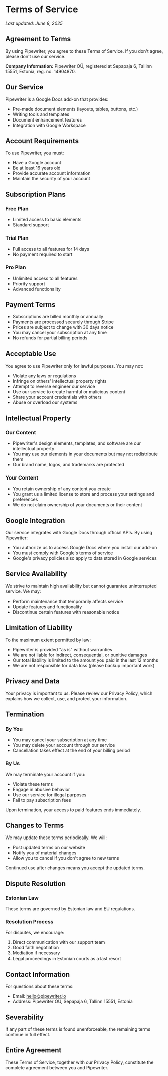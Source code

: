 # Terms of Service

*Last updated: June 8, 2025*

## Agreement to Terms

By using Pipewriter, you agree to these Terms of Service. If you don't agree, please don't use our service.

**Company Information:** Pipewriter OÜ, registered at Sepapaja 6, Tallinn 15551, Estonia, reg. no. 14904870.

## Our Service

Pipewriter is a Google Docs add-on that provides:
- Pre-made document elements (layouts, tables, buttons, etc.)
- Writing tools and templates
- Document enhancement features
- Integration with Google Workspace

## Account Requirements

To use Pipewriter, you must:
- Have a Google account
- Be at least 16 years old
- Provide accurate account information
- Maintain the security of your account

## Subscription Plans

### Free Plan
- Limited access to basic elements
- Standard support

### Trial Plan
- Full access to all features for 14 days
- No payment required to start

### Pro Plan
- Unlimited access to all features
- Priority support
- Advanced functionality

## Payment Terms

- Subscriptions are billed monthly or annually
- Payments are processed securely through Stripe
- Prices are subject to change with 30 days notice
- You may cancel your subscription at any time
- No refunds for partial billing periods

## Acceptable Use

You agree to use Pipewriter only for lawful purposes. You may not:
- Violate any laws or regulations
- Infringe on others' intellectual property rights
- Attempt to reverse engineer our service
- Use our service to create harmful or malicious content
- Share your account credentials with others
- Abuse or overload our systems

## Intellectual Property

### Our Content
- Pipewriter's design elements, templates, and software are our intellectual property
- You may use our elements in your documents but may not redistribute them
- Our brand name, logos, and trademarks are protected

### Your Content
- You retain ownership of any content you create
- You grant us a limited license to store and process your settings and preferences
- We do not claim ownership of your documents or their content

## Google Integration

Our service integrates with Google Docs through official APIs. By using Pipewriter:
- You authorize us to access Google Docs where you install our add-on
- You must comply with Google's terms of service
- Google's privacy policies also apply to data stored in Google services

## Service Availability

We strive to maintain high availability but cannot guarantee uninterrupted service. We may:
- Perform maintenance that temporarily affects service
- Update features and functionality
- Discontinue certain features with reasonable notice

## Limitation of Liability

To the maximum extent permitted by law:
- Pipewriter is provided "as is" without warranties
- We are not liable for indirect, consequential, or punitive damages
- Our total liability is limited to the amount you paid in the last 12 months
- We are not responsible for data loss (please backup important work)

## Privacy and Data

Your privacy is important to us. Please review our Privacy Policy, which explains how we collect, use, and protect your information.

## Termination

### By You
- You may cancel your subscription at any time
- You may delete your account through our service
- Cancellation takes effect at the end of your billing period

### By Us
We may terminate your account if you:
- Violate these terms
- Engage in abusive behavior
- Use our service for illegal purposes
- Fail to pay subscription fees

Upon termination, your access to paid features ends immediately.

## Changes to Terms

We may update these terms periodically. We will:
- Post updated terms on our website
- Notify you of material changes
- Allow you to cancel if you don't agree to new terms

Continued use after changes means you accept the updated terms.

## Dispute Resolution

### Estonian Law
These terms are governed by Estonian law and EU regulations.

### Resolution Process
For disputes, we encourage:
1. Direct communication with our support team
2. Good faith negotiation
3. Mediation if necessary
4. Legal proceedings in Estonian courts as a last resort

## Contact Information

For questions about these terms:
- Email: hello@pipewriter.io
- Address: Pipewriter OÜ, Sepapaja 6, Tallinn 15551, Estonia

## Severability

If any part of these terms is found unenforceable, the remaining terms continue in full effect.

## Entire Agreement

These Terms of Service, together with our Privacy Policy, constitute the complete agreement between you and Pipewriter.